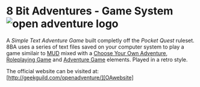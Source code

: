 8 Bit Adventures - Game System ![open adventure logo][OAlogo]
==================

A *Simple Text Adventure Game* built completly off the *Pocket Quest* ruleset. 8BA uses a series of text files saved on your computer system to play a game similair to [MUD][mud] mixed with a [Choose Your Own Adventure][CYOA], [Roleplaying Game][RPG] and [Adventure Game][AG] elements. Played in a retro style.

The official website can be visited at: [http://geekguild.com/openadventure/][OAwebsite]

[adventuregame]: https://en.wikipedia.org/wiki/Adventure_game
[OAproduct]: http://www.geekguild.com/openadventure/images/basic_rulebook_product_shot_0.jpg
[OAlogo]: http://www.geekguild.com/openadventure/images/mobileicon.png
[googleplus]: https://plus.google.com/u/0/communities/112108732479175981421
[lotr]: https://en.wikipedia.org/wiki/The_Lord_of_the_Rings
[dnd]: https://en.wikipedia.org/wiki/Dungeons_%26_Dragons
[sw]: https://en.wikipedia.org/wiki/Star_Wars
[st]: https://en.wikipedia.org/wiki/Star_trek
[lo]: https://www.libreoffice.org/
[gimp]: http://www.gimp.org/
[OAwebsite]: http://geekguild.com/openadventure/
[rulebook]: https://github.com/openadventure/Open-Adventure/tree/master/rulebook/biem
[pocketquest]: https://github.com/openadventure/Open-Adventure/tree/master/rulebook/pocket_quest
[8bitadventures]: https://github.com/openadventure/Open-Adventure/tree/master/rulebook/pocket_quest/8-bit_adventures
[mud]: https://en.wikipedia.org/wiki/MUD
[CYOA]: https://en.wikipedia.org/wiki/Choose_Your_Own_Adventure
[RPG]: https://en.wikipedia.org/wiki/Role-playing_game
[AG]: https://en.wikipedia.org/wiki/Adventure_game
[charactersheets]: https://github.com/openadventure/Open-Adventure/tree/master/character_record_sheets
[adventurepack]: https://github.com/openadventure/Open-Adventure/tree/master/secondary_projects/adventure_pack
[canon]: https://github.com/openadventure/Open-Adventure/tree/master/secondary_projects/canon_converter
[cccm]: https://github.com/openadventure/Open-Adventure/tree/master/secondary_projects/custom_character_creation_manual
[coverart]: https://github.com/openadventure/Open-Adventure/tree/master/cover_art
[OAmedia]: https://github.com/openadventure/Open-Adventure/tree/master/open_adventure_media
[d6-d6]: https://github.com/openadventure/Open-Adventure/tree/master/d6-d6_system
[FB]: https://www.facebook.com/openadventuregame
[IRC]: http://webchat.freenode.net/?channels=openadventure
[rpggeek]: http://rpggeek.com/rpg/24876/open-adventure
[reddit]: https://www.reddit.com/r/openadventure
[bx]: https://en.wikipedia.org/wiki/Dungeons_%26_Dragons_Basic_Set
[intro]: https://github.com/openadventure/Open-Adventure/wiki/Introduction
[coverart1]: http://www.geekguild.com/openadventure/images/basic_rulebook_cover_art.png
[OAcompatible]: http://www.geekguild.com/openadventure/images/oa_compatible.png
